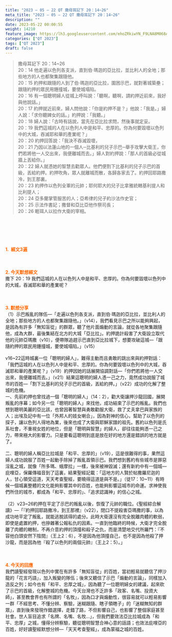 ```yaml
---
title: "2023 – 05 – 22 QT 撒母耳記下 20：14~26"
meta_title: "2023 – 05 – 22 QT 撒母耳記下 20：14~26"
description: ""
date: 2023-05-22 00:00:55
weight: 14210
feature_image: https://lh3.googleusercontent.com/ehoZRkiwYN_F9LNA8M068AYxt73EavCZno-PD1cJRuf5BbSkQVUWr3gNEbt5kSs28Pb_Elg17kSrtf9ybWvojWoMV6I4tPM3vGRGDq6GkKkPdL2Gut4QAIw4-uykKUAtNiKgQKntvsU=w800
categories: ["QT 2023"]
tags: ["QT 2023"]
draft: false
---
```


<blockquote>撒母耳記下 20：14~26<br />
20：14 他走遍以色列各支派，直到伯‧瑪迦的亞比拉，並比利人的全地；那些地方的人也都聚集跟隨他。<br />
20：15 約押和跟隨的人到了伯‧瑪迦的亞比拉，圍困示巴，就對著城築壘；跟隨約押的眾民用錘撞城，要使城塌陷。<br />
20：16 有一個聰明婦人從城上呼叫說：「聽啊，聽啊，請約押近前來，我好與他說話。」<br />
20：17 約押就近前來，婦人問他說：「你是約押不是？」他說：「我是。」婦人說：「求你聽婢女的話。」約押說：「我聽。」<br />
20：18 婦人說：「古時有話說，當先在亞比拉求問，然後事就定妥。<br />
20：19 我們這城的人在以色列人中是和平、忠厚的。你為何要毀壞以色列中的大城，吞滅耶和華的產業呢？」<br />
20：20 約押回答說：「我決不吞滅毀壞，<br />
20：21 乃因以法蓮山地的一個人─比基利的兒子示巴─舉手攻擊大衛王，你們若將他一人交出來，我便離城而去。」婦人對約押說：「那人的首級必從城牆上丟給你。」<br />
20：22 婦人就憑她的智慧去勸眾人。他們便割下比基利的兒子示巴的首級，丟給約押。約押吹角，眾人就離城而散，各歸各家去了。約押回耶路撒冷，到王那裏。<br />
20：23 約押作以色列全軍的元帥；耶何耶大的兒子比拿雅統轄基利提人和比利提人；<br />
20：24 亞多蘭掌管服苦的人；亞希律的兒子約沙法作史官；<br />
20：25 示法作書記；撒督和亞比亞他作祭司長；<br />
20：26 睚珥人以拉作大衛的宰相。</blockquote><br />
&nbsp;<br />
<br />
&nbsp;<br />
<br />
<span style="color: #ff6600;"><strong>1.  經文3遍</strong></span><br />
<br />
&nbsp;<br />
<br />
<span style="color: #ff6600;"><strong>2. 今天默想經文<br />
</strong></span>撒下 20：19 我們這城的人在以色列人中是和平、忠厚的。你為何要毀壞以色列中的大城，吞滅耶和華的產業呢？<br />
<br />
&nbsp;<br />
<br />
<strong><span style="color: #ff6600;">3. 默想分享<br />
</span></strong>（1）示巴叛亂的隊伍—「走遍以色列各支派，直到伯‧瑪迦的亞比拉，並比利人的全地；那些地方的人也都聚集跟隨他。」（v14），我們看見示巴之所以能夠興起，是因為有許多「無知盲從」的群眾，聽了他片面煽動的言論，就從各地聚集跟隨他，成為大群，最後集結在北方的大城「亞比拉」。約押詭計殺害了大衛設立取代他的元帥亞瑪撒（v10），便帶隊追趕示巴直到亞比拉城下，想要攻破這城—「跟隨約押的眾民用錘撞城，要使城塌陷。」（v15）<br />
<br />
v16~22這時城裏一位「聰明的婦人」，難得主動而且勇敢的跳出來與約押對話：「我們這城的人在以色列人中是和平、忠厚的。你為何要毀壞以色列中的大城，吞滅耶和華的產業呢？」（v19）約押因她的話展開協調對話—「你們若將他一人交出來，我便離城而去。」（v21）結果這聰明的婦人憑一己之力，竟然成功說服了城市的百姓—「割下比基利的兒子示巴的首級，丟給約押。」（v22）成功的化解了整城的危機。<br />
一、先前約押也曾找過一個「聰明的婦人」（14：2），勸大衛讓押沙龍回國，展開叛亂的序幕；如今另一位「聰明的婦人」來找他，成功結束了示巴的叛亂。我們也想到聰明美麗的亞比該，也曾因著智慧與勇敢勸服大衛，救了丈夫拿巴與家族的人；出埃及記中有一位「外邦人的妓女喇合」，因為對神的信心，幫助了以色列的探子，讓以色列人得地為業，後來也成了大衛與耶穌家譜的祖先。舊約以色列是氏系社會，不重視女姓的地位，但是「聰明與智慧」的婦人，卻往往能夠憑一己之力，帶來極大的影響力。只是要看這聰明到底是放在好的地方還是錯誤的地方就是了。<br />
<br />
二、聰明的婦人稱亞比拉城是「和平、忠厚的」（v19），這是很難得的事，果然這婦人成功說服了百姓一起動手除掉了叛亂首領示巴。我們想到舊約有些城市是罪惡淫亂之城，就像「所多瑪、蛾摩拉」一樣，後來被神毀滅；還有新約中有一個城—庇哩亞，保羅傳福音到了這裏，結果聖經記載：「這地方的人賢於帖撒羅尼迦的人，甘心領受這道，天天考查聖經，要曉得這道是與不是。」（徒17：10~11）有時候一個城裏整體的文化能夠影響其中的百姓，也能夠影響這城市的命運。求神使我們所住的城市，都成為「和平、忠厚的」、「追求認識神」的信心之城。<br />
<br />
（2）v23~26約押在平定了示巴的叛亂以後，恢復了元帥的職位。《聖經綜合解讀》—「『約押回耶路撒冷，到王那裡』（v22），閉口不提殺害亞瑪撒的事，以為成功地平定了叛亂，就能逃脫該得的處分。此時大衛還沒有完全脫離肉體的軟弱，即使是處置約押，也摻雜著公報私仇的因素。一直到他臨終的時候，大衛才完全脫離了肉體的轄制，不再介意約押的頂撞和殺子之仇，而是清楚地交代所羅門：『不容他白頭安然下陰間』（王上2：6），不是因為他頂撞自己，也不是因為他殺了押沙龍，而是因為他『殺了以色列的兩個元帥』（王上2：5）。」<br />
<br />
&nbsp;<br />
<br />
<strong style="font-size: inherit;"><span style="color: #ff6600;">4. 今天的回應<br />
</span></strong>我們讀聖經發現以色列中實在有許多「無知盲從」的百姓，當初輕易就聽信了押沙龍的「花言巧語」，加入叛變的隊伍；後來又聽信了示巴「煽動的言論」，同樣加入造反之列；如今也有「和平、忠厚之城」，因為聽了一位聰明婦女的建議，起來砍了示巴的首級，化解整城的危機。今天台灣也不乏許多「政客、名嘴、投資大師」，甚至教會界也有所謂的「名牧」，因為口才與煽動性，很容易就可以輕易影響一群「不經思考、不懂分辨、察驗，迷糊跟隨、瞎子領瞎子」的「迷糊無知的群眾」，直到後來發現作錯選擇，走錯了路，不但影響自己，也影響了整個家庭甚至社會。世人盲目追求「名牌、名嘴、名牧…」，但我們要效法亞比拉城成為「和平、忠厚」之城，懂得分辨察驗，聽從聰明智慧合神心意的話語；也效法庇哩亞的百姓，好好讀聖經默想分辨—「天天考查聖經」，成為蒙福之城的百姓。<br />
<br />
<audio style="display: none;" controls="controls"></audio><br />
<br />
<audio style="display: none;" controls="controls"></audio><br />
<br />
<audio style="display: none;" controls="controls"></audio><br />
<br />
<audio style="display: none;" controls="controls"></audio><br />
<br />
<audio style="display: none;" controls="controls"></audio>
        